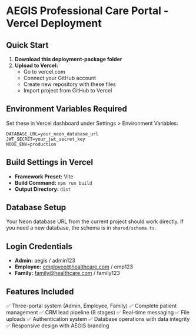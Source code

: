 # AEGIS Professional Care Portal - Vercel Deployment

## Quick Start

1. **Download this deployment-package folder**
2. **Upload to Vercel:**
   - Go to vercel.com
   - Connect your GitHub account
   - Create new repository with these files
   - Import project from GitHub to Vercel

## Environment Variables Required

Set these in Vercel dashboard under Settings > Environment Variables:

```
DATABASE_URL=your_neon_database_url
JWT_SECRET=your_jwt_secret_key
NODE_ENV=production
```

## Build Settings in Vercel

- **Framework Preset:** Vite
- **Build Command:** `npm run build`
- **Output Directory:** `dist`

## Database Setup

Your Neon database URL from the current project should work directly.
If you need a new database, the schema is in `shared/schema.ts`.

## Login Credentials

- **Admin:** aegis / admin123
- **Employee:** employee@healthcare.com / emp123
- **Family:** family@healthcare.com / family123

## Features Included

✅ Three-portal system (Admin, Employee, Family)
✅ Complete patient management
✅ CRM lead pipeline (8 stages)
✅ Real-time messaging
✅ File uploads
✅ Authentication system
✅ Database operations with data integrity
✅ Responsive design with AEGIS branding